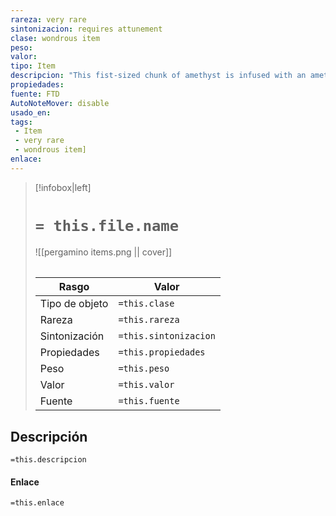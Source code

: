 ```yaml
---
rareza: very rare
sintonizacion: requires attunement
clase: wondrous item
peso: 
valor: 
tipo: Item
descripcion: "This fist-sized chunk of amethyst is infused with an amethyst dragon&#x27;s ability to bend gravitational forces. While you are carrying the lodestone, you have advantage on Strength saving throws.The lodestone has 6 charges for the following properties, which you can use while you are holding the stone. The stone regains 1d6 expended charges daily at dawn. Flight. As a bonus action, you can expend 1 charge to gain the power of flight for 10 minutes. For the duration, you gain a flying speed equal to your walking speed, and you can hover. Gravitational Thrust. As an action, you can expend 1 charge to focus gravity around a creature you can see within 60 feet of you. The target must succeed on a DC 18 Strength saving throw or be pushed up to 20 feet in a direction of your choice. Reverse Gravity. As an action, you can expend 3 charges to cast reverse gravity from the stone (save DC 18)."
propiedades: 
fuente: FTD
AutoNoteMover: disable
usado_en:  
tags: 
 - Item
 - very rare
 - wondrous item]
enlace: 
---
```


> [!infobox|left]
>  # `= this.file.name`
> ![[pergamino items.png || cover]]
> ######   
> |Rasgo | Valor |
> | --- | --- |
> | Tipo de objeto| `=this.clase`|
>  | Rareza| `=this.rareza`|
> | Sintonización | `=this.sintonizacion` |
> | Propiedades | `=this.propiedades` |
>  | Peso | `=this.peso` |
> | Valor | `=this.valor` |
> | Fuente | `=this.fuente` |


## Descripción
`=this.descripcion`

#### Enlace
`=this.enlace`